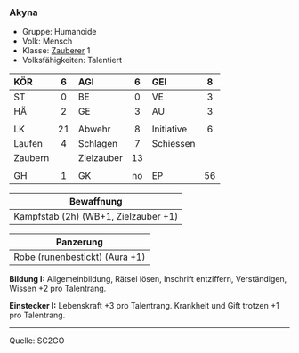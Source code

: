 ### Akyna

- Gruppe: Humanoide
- Volk: Mensch
- Klasse: [Zauberer](../../grw/charaktere-klasse-zauberer.md) 1
- Volksfähigkeiten: Talentiert

| KÖR     |  6  | AGI        |  6  | GEI        |  8  |
| :------ | :-: | :--------- | :-: | :--------- | :-: |
| ST      |  0  | BE         |  0  | VE         |  3  |
| HÄ      |  2  | GE         |  3  | AU         |  3  |
|         |     |            |     |            |     |
| LK      | 21  | Abwehr     |  8  | Initiative |  6  |
| Laufen  |  4  | Schlagen   |  7  | Schiessen  |     |
| Zaubern |     | Zielzauber | 13  |            |     |
|         |     |            |     |            |     |
| GH      |  1  | GK         | no  | EP         | 56  |

|              Bewaffnung              |
| :----------------------------------: |
| Kampfstab (2h) (WB+1, Zielzauber +1) |

|           Panzerung            |
| :----------------------------: |
| Robe (runenbestickt) (Aura +1) |

**Bildung I:** Allgemeinbildung, Rätsel lösen, Inschrift entziffern, Verständigen, Wissen +2 pro Talentrang.

**Einstecker I:** Lebenskraft +3 pro Talentrang. Krankheit und Gift trotzen +1 pro Talentrang.

---

Quelle: SC2GO
